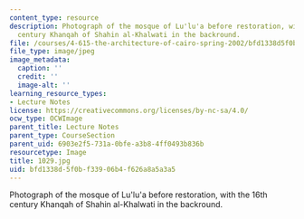 ```yaml
---
content_type: resource
description: Photograph of the mosque of Lu'lu'a before restoration, with the 16th
  century Khanqah of Shahin al-Khalwati in the backround.
file: /courses/4-615-the-architecture-of-cairo-spring-2002/bfd1338d5f0bf33906b4f626a8a5a3a5_1029.jpg
file_type: image/jpeg
image_metadata:
  caption: ''
  credit: ''
  image-alt: ''
learning_resource_types:
- Lecture Notes
license: https://creativecommons.org/licenses/by-nc-sa/4.0/
ocw_type: OCWImage
parent_title: Lecture Notes
parent_type: CourseSection
parent_uid: 6903e2f5-731a-0bfe-a3b8-4ff0493b836b
resourcetype: Image
title: 1029.jpg
uid: bfd1338d-5f0b-f339-06b4-f626a8a5a3a5
---
```

Photograph of the mosque of Lu'lu'a before restoration, with the 16th century Khanqah of Shahin al-Khalwati in the backround.